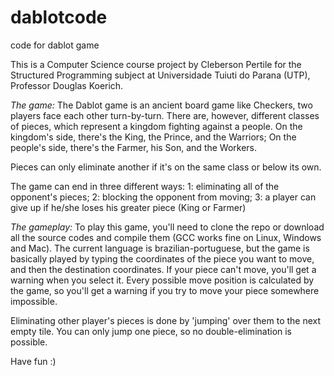 # dablotcode
code for dablot game

This is a Computer Science course project by Cleberson Pertile for the Structured Programming subject at Universidade Tuiuti do Parana (UTP), Professor Douglas Koerich.

*The game:*
The Dablot game is an ancient board game like Checkers, two players face each other turn-by-turn.
There are, however, different classes of pieces, which represent a kingdom fighting against a people.
On the kingdom's side, there's the King, the Prince, and the Warriors; On the people's side, there's the Farmer, his Son, and the Workers.

Pieces can only eliminate another if it's on the same class or below its own.

The game can end in three different ways:
1: eliminating all of the opponent's pieces;
2: blocking the opponent from moving;
3: a player can give up if he/she loses his greater piece (King or Farmer)

*The gameplay:*
To play this game, you'll need to clone the repo or download all the source codes and compile them (GCC works fine on Linux, Windows and Mac). The current language is brazilian-portuguese, but the game is basically played by typing the coordinates of the piece you want to move, and then the destination coordinates. If your piece can't move, you'll get a warning when you select it. Every possible move position is calculated by the game, so you'll get a warning if you try to move your piece somewhere impossible.

Eliminating other player's pieces is done by 'jumping' over them to the next empty tile. You can only jump one piece, so no double-elimination is possible.

Have fun :)
